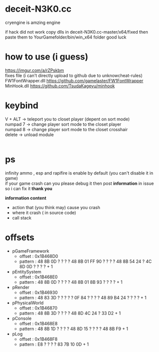 # deceit-N3K0.cc
cryengine is amzing engine

if hack did not work copy dlls in deceit-N3K0.cc-master/x64/fixed  then paste them to YourGamefolder/bin/win_x64 folder
good luck

# how to use (i guess)
https://imgur.com/a/rZPskbm <br>
fixes file (i can't directly upload to github due to unknowcheat-rules) <br>
FW1FontWrapper.dll https://github.com/gamelaster/FW1FontWrapper <br>
MinHook.dll https://github.com/TsudaKageyu/minhook <br>
# keybind
V + ALT -> teleport you to closet player (depent on sort mode) <br>
numpad 7 -> change player sort mode to the closet player <br>
numpad 8 -> change player sort mode to the closet crosshair <br>
delete -> unload module <br>
<br>
# ps
infinity ammo , esp and rapifire is enable by default (you can't disable it in game) <br>
if your game crash can you please debug it then post **information** in issue so i can fix it **thank you** <br>

**information content**
  - action that (you think may) cause you crash
  - where it crash ( in source code)
  - call stack
  
# offsets
* pGameFramework
  * offset : 0x1B468D0
  * pattern : 48 8B 0D ? ? ? ? 48 8B 01 FF 90 ? ? ? ? 48 8B 54 24 ? 4C 8D 0D ? ? ? ? + 1
* pEntitySystem
  * offset : 0x1B468E0
  * pattern : 48 8B 0D ? ? ? ? 48 8B 01 8B 93 ? ? ? ?  + 1
* pRender
  * offset : 0x1B46930
  * pattern : 48 83 3D ? ? ? ? ? 0F 84 ? ? ? ? 48 89 B4 24 ? ? ? ?  + 1
* pPhysicalWorld
  * offset : 0x1B46870
  * pattern : 48 8B 3D ? ? ? ? 48 8D 4C 24 ? 33 D2  + 1
* pConsole
  * offset : 0x1B468E8
  * pattern : 48 8B 1D ? ? ? ? 48 8D 15 ? ? ? ? 48 8B F9  + 1
* pLog
  * offset : 0x1B468F8
  * pattern : E8 ? ? ? ? 83 7B 10 0D  + 1
